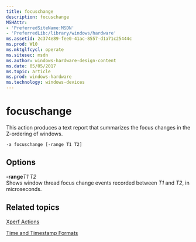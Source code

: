 ```yaml
---
title: focuschange
description: focuschange
MSHAttr:
- 'PreferredSiteName:MSDN'
- 'PreferredLib:/library/windows/hardware'
ms.assetid: 2c374e89-fee0-41ac-8557-d1a71c25444c
ms.prod: W10
ms.mktglfcycl: operate
ms.sitesec: msdn
ms.author: windows-hardware-design-content
ms.date: 05/05/2017
ms.topic: article
ms.prod: windows-hardware
ms.technology: windows-devices
---
```


# focuschange


This action produces a text report that summarizes the focus changes in the Z-ordering of windows.

``` syntax
-a focuschange [-range T1 T2]
```

## Options


<a href="" id="-ranget1-t2"></a>**-range***T1 T2*  
Shows window thread focus change events recorded between *T1* and *T2*, in microseconds.

## Related topics


[Xperf Actions](xperf-actions.md)

[Time and Timestamp Formats](time-and-timestamp-formats.md)

 

 







